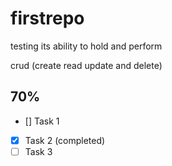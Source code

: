 # firstrepo

testing its ability to hold and perform 

crud (create read update and delete)

## 70%
- [] Task 1
- [x] Task 2 (completed)
- [ ] Task 3

